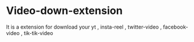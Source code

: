 # Video-down-extension
It is a extension for download your  yt , insta-reel , twitter-video , facebook-video , tik-tik-video 
